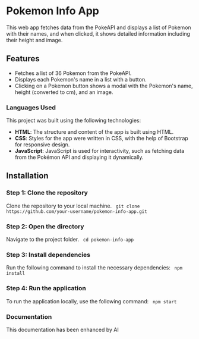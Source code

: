 # Pokemon Info App

This web app fetches data from the PokeAPI and displays a list of Pokemon with their names, and when clicked, it shows detailed information including their height and image.

## Features

- Fetches a list of 36 Pokemon from the PokeAPI.
- Displays each Pokemon's name in a list with a button.
- Clicking on a Pokemon button shows a modal with the Pokemon's name, height (converted to cm), and an image.

### Languages Used

This project was built using the following technologies:

- **HTML**: The structure and content of the app is built using HTML.
- **CSS**: Styles for the app were written in CSS, with the help of Bootstrap for responsive design.
- **JavaScript**: JavaScript is used for interactivity, such as fetching data from the Pokémon API and displaying it dynamically.


## Installation

### Step 1: Clone the repository
Clone the repository to your local machine.
`
git clone https://github.com/your-username/pokemon-info-app.git`

### Step 2: Open the directory
Navigate to the project folder.
`
cd pokemon-info-app`

### Step 3: Install dependencies
Run the following command to install the necessary dependencies:
`
npm install`

### Step 4: Run the application

To run the application locally, use the following command:
`
npm start`


### Documentation
This documentation has been enhanced by AI
